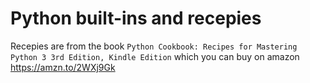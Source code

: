 # Python built-ins and recepies


Recepies are from the book `Python Cookbook: Recipes for Mastering Python 3 3rd Edition, Kindle Edition`
 which you can buy on amazon  https://amzn.to/2WXj9Gk
